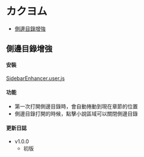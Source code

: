 # カクヨム

* [側邊目錄增強](#側邊目錄增強)

## 側邊目錄增強

#### 安裝

[SidebarEnhancer.user.js](https://github.com/Sayuki2123/user-scripts/raw/main/Kakuyomu/SidebarEnhancer.user.js)

#### 功能

* 第一次打開側邊目錄時，會自動捲動到現在章節的位置
* 側邊目錄打開的時候，點擊小說區域可以關閉側邊目錄

#### 更新日誌

* v1.0.0
  * 初版

